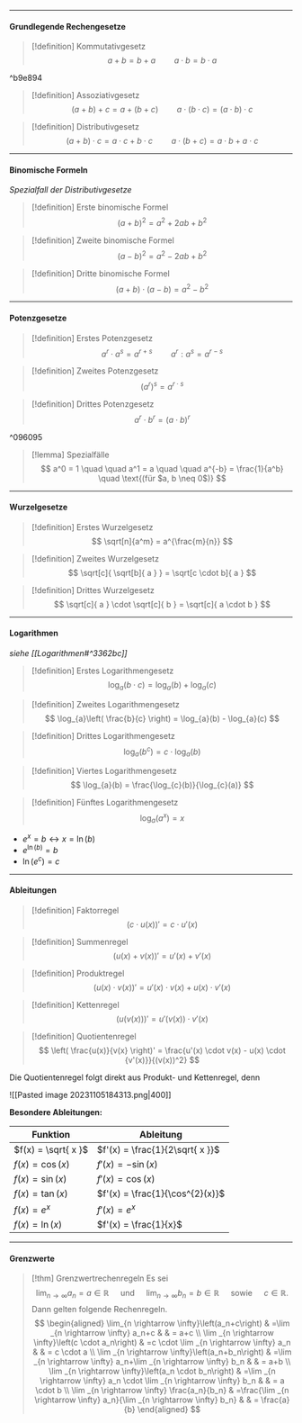 ***
#### Grundlegende Rechengesetze

> [!definition] Kommutativgesetz
> $$
> a + b = b + a \quad \quad a \cdot b = b \cdot a
> $$

^b9e894

> [!definition] Assoziativgesetz
> $$
> (a + b) + c = a + (b + c) \quad \quad a \cdot (b \cdot c) = (a \cdot b) \cdot c
> $$

> [!definition] Distributivgesetz
> $$
> (a + b) \cdot c = a \cdot c + b \cdot c \quad \quad a \cdot (b + c) = a \cdot b + a \cdot c
> $$

***
#### Binomische Formeln
*Spezialfall der Distributivgesetze*

> [!definition] Erste binomische Formel
> $$
> (a + b)^2 = a^2 + 2ab + b^2
> $$

> [!definition] Zweite binomische Formel
> $$
> (a - b)^2 = a^2 - 2ab + b^2
> $$

> [!definition] Dritte binomische Formel
> $$
> (a + b) \cdot (a - b) = a^2 - b^2
> $$

***
#### Potenzgesetze

> [!definition] Erstes Potenzgesetz
> $$
> a^r \cdot a^s = a^{r+s} \quad \quad a^r : a^s = a^{r - s}
> $$

> [!definition] Zweites Potenzgesetz
> $$
> (a^r)^s = a^{r \cdot s}
> $$

> [!definition] Drittes Potenzgesetz
> $$
> a^r \cdot b^r = (a \cdot b)^r
> $$

^096095

> [!lemma] Spezialfälle
> $$
> a^0 = 1 \quad \quad a^1 = a \quad \quad a^{-b} = \frac{1}{a^b} \quad \text{(für $a, b \neq 0$)}
> $$

***
#### Wurzelgesetze

> [!definition] Erstes Wurzelgesetz
> $$
> \sqrt[n]{a^m} = a^{\frac{m}{n}}
> $$

> [!definition] Zweites Wurzelgesetz
> $$
> \sqrt[c]{ \sqrt[b]{ a } } = \sqrt[c \cdot b]{ a }
> $$

> [!definition] Drittes Wurzelgesetz
> $$
> \sqrt[c]{ a } \cdot \sqrt[c]{ b } = \sqrt[c]{ a \cdot b }
> $$

***
#### Logarithmen
*siehe [[Logarithmen#^3362bc]]*

> [!definition] Erstes Logarithmengesetz
> $$
> \log_{a}(b \cdot c) = \log_{a}(b) + \log_{a}(c)
> $$

> [!definition] Zweites Logarithmengesetz
> $$
> \log_{a}\left( \frac{b}{c} \right) = \log_{a}(b) - \log_{a}(c)
> $$

> [!definition] Drittes Logarithmengesetz
> $$
> \log_{a}(b^{c}) = c \cdot \log_{a}(b)
> $$

> [!definition] Viertes Logarithmengesetz
> $$
> \log_{a}(b) = \frac{\log_{c}(b)}{\log_{c}(a)}
> $$

> [!definition] Fünftes Logarithmengesetz
> $$
> \log_{a}(a^{x}) = x
> $$

- $e^x = b \leftrightarrow x = \ln(b)$
- $e^{\ln(b)} = b$
- $\ln(e^c) = c$

***
#### Ableitungen

> [!definition] Faktorregel
> $$
> (c \cdot u(x))' = c \cdot u'(x)
> $$

> [!definition] Summenregel
> $$
> (u(x) + v(x))' = u'(x) + v'(x)
> $$

> [!definition] Produktregel
> $$
> (u(x) \cdot v(x))' = u'(x) \cdot v(x) + u(x) \cdot v'(x)
> $$

> [!definition] Kettenregel
> $$
> (u(v(x)))' = u'(v(x)) \cdot v'(x)
> $$

> [!definition] Quotientenregel
> $$
> \left( \frac{u(x)}{v(x} \right)' = \frac{u'(x) \cdot v(x) - u(x) \cdot {v'(x)}}{(v(x))^2}
> $$

Die Quotientenregel folgt direkt aus Produkt- und Kettenregel, denn

![[Pasted image 20231105184313.png|400]]

**Besondere Ableitungen:**

| Funktion            | Ableitung                       |
| ------------------- | ------------------------------- |
| $f(x) = \sqrt{ x }$ | $f'(x) = \frac{1}{2\sqrt{ x }}$ |
| $f(x) = \cos(x)$    | $f'(x) = -\sin(x)$|  
| $f(x) = \sin(x)$    | $f'(x) = \cos(x)$|   
| $f(x) = \tan(x)$    | $f'(x) = \frac{1}{\cos^{2}(x)}$ |  
| $f(x) = e^x$        | $f'(x) = e^x$|   
| $f(x) = \ln(x)$     | $f'(x) = \frac{1}{x}$|    

***
#### Grenzwerte

> [!thm] Grenzwertrechenregeln
> Es sei
> $$
> \lim _{n \rightarrow \infty} a_n=a \in \mathbb{R} \quad \text { und } \quad \lim _{n \rightarrow \infty} b_n=b \in \mathbb{R} \quad \text { sowie } \quad c \in \mathbb{R} .
> $$
> Dann gelten folgende Rechenregeln.
> $$
> \begin{aligned}
> \lim_{n \rightarrow \infty}\left(a_n+c\right) & =\lim _{n \rightarrow \infty} a_n+c & & = a+c \\
> \lim _{n \rightarrow \infty}\left(c \cdot a_n\right) & =c \cdot \lim _{n \rightarrow \infty} a_n & & = c \cdot a \\
> \lim _{n \rightarrow \infty}\left(a_n+b_n\right) & =\lim _{n \rightarrow \infty} a_n+\lim _{n \rightarrow \infty} b_n & & = a+b \\
> \lim _{n \rightarrow \infty}\left(a_n \cdot b_n\right) & =\lim _{n \rightarrow \infty} a_n \cdot \lim _{n \rightarrow \infty} b_n & & = a \cdot b \\
> \lim _{n \rightarrow \infty} \frac{a_n}{b_n} & =\frac{\lim _{n \rightarrow \infty} a_n}{\lim _{n \rightarrow \infty} b_n} & & = \frac{a}{b}
> \end{aligned}
> $$
